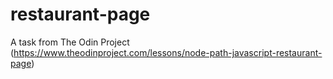 # restaurant-page
A task from The Odin Project (https://www.theodinproject.com/lessons/node-path-javascript-restaurant-page)
